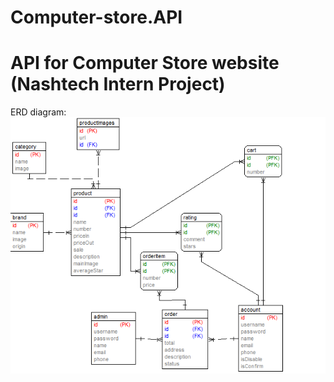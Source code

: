 # Computer-store.API
API for Computer Store website (Nashtech Intern Project)
========================================================
ERD diagram: 
![Alt text](/erd.png "Optional title")
